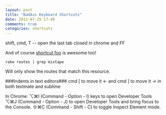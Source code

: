 ```yaml
---
layout: post
title: "BadAss Keyboard Shortcuts"
date: 2012-07-25 17:49
comments: true
categories: shortcuts
---
```


shift, cmd, T -- open the last tab closed in chrome and FF

And of course [shortcut foo](https://www.shortcutfoo.com/) is awesome too!

```
rake routes | grep mixtape
```
Will only show the routes that match this resource.

###Indents in text editors###
cmd [ to move it <- 
and cmd ] to move it -> in both textmate and sublime

In Chrome:
⌥⌘I (Command - Option - I) keys to open Developer Tools
⌥⌘J (Command - Option - J) to open Developer Tools and bring focus to the Console.
⇧⌘C (Command - Shift - C) to toggle Inspect Element mode.
